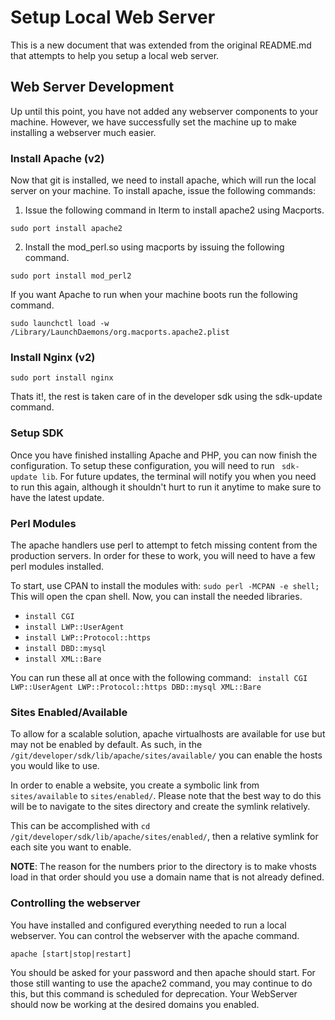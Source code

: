 # Setup Local Web Server

This is a new document that was extended from the original README.md that attempts to help you setup a local web server.

## Web Server Development
Up until this point, you have not added any webserver components to your machine. However, we have successfully set the machine up to make installing a webserver much easier.

### Install Apache (v2)

Now that git is installed, we need to install apache, which will run the local server on your machine. To install apache, issue the following commands:

1. Issue the following command in Iterm to install apache2 using Macports.
```
sudo port install apache2
```
2. Install the mod_perl.so using macports by issuing the following command.
```
sudo port install mod_perl2
```


If you want Apache to run when your machine boots run the following command.

```
sudo launchctl load -w /Library/LaunchDaemons/org.macports.apache2.plist
```

### Install Nginx (v2)

```sudo port install nginx```

Thats it!, the rest is taken care of in the developer sdk using the sdk-update command.


### Setup SDK
Once you have finished installing Apache and PHP, you can now finish the configuration. To setup these configuration, you will need to run ``` sdk-update lib```. For future updates, the terminal will notify you when you need to run this again, although it shouldn't hurt to run it anytime to make sure to have the latest update.

### Perl Modules
The apache handlers use perl to attempt to fetch missing content from the production servers. In order for these to work, you will need to have a few perl modules installed.

To start, use CPAN to install the modules with: ```sudo perl -MCPAN -e shell;```
This will open the cpan shell. Now, you can install the needed libraries.

- ```install CGI```
- ```install LWP::UserAgent```
- ```install LWP::Protocol::https```
- ```install DBD::mysql```
- ```install XML::Bare```

You can run these all at once with the following command:
``` install CGI  LWP::UserAgent LWP::Protocol::https DBD::mysql XML::Bare```

### Sites Enabled/Available
To allow for a scalable solution, apache virtualhosts are available for use but may not be enabled by default. As such, in the ``/git/developer/sdk/lib/apache/sites/available/`` you can enable the hosts you would like to use.

In order to enable a website, you create a symbolic link from ```sites/available``` to ```sites/enabled/```. Please note that the best way to do this will be to navigate to the sites directory and create the symlink relatively.

This can be accomplished with ```cd /git/developer/sdk/lib/apache/sites/enabled/```, then a relative symlink for each site you want to enable.

**NOTE**: The reason for the numbers prior to the directory is to make vhosts load in that order should you use a domain name that is not already defined.

### Controlling the webserver

You have installed and configured everything needed to run a local webserver. You can control the webserver with the apache command.

```
apache [start|stop|restart]
```

You should be asked for your password and then apache should start. For those still wanting to use the apache2 command, you may continue to do this, but this command is scheduled for deprecation. Your WebServer should now be working at the desired domains you enabled.
